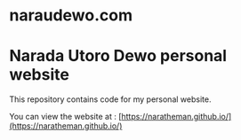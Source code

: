 # naraudewo.com

# Narada Utoro Dewo personal website

This repository contains code for my personal website.

You can view the website at : [https://naratheman.github.io/](https://naratheman.github.io/)
